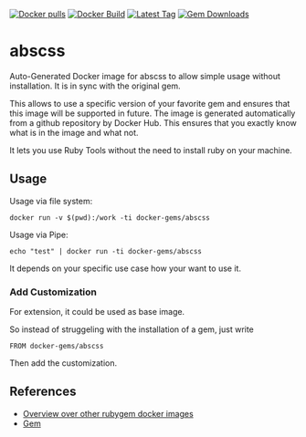 [![Docker pulls](https://img.shields.io/docker/pulls/rubygem/abscss.svg)](https://hub.docker.com/r/rubygem/abscss/)
[![Docker Build](https://img.shields.io/docker/automated/rubygem/abscss.svg)](https://hub.docker.com/r/rubygem/abscss/)
[![Latest Tag](https://img.shields.io/github/tag/docker-rubygem/abscss.svg)](https://hub.docker.com/r/rubygem/abscss/)
[![Gem Downloads](https://img.shields.io/gem/dt/abscss.svg)](https://rubygems.org/gems/abscss/)
# abscss

Auto-Generated Docker image for abscss to allow simple usage without installation.
It is in sync with the original gem.

This allows to use a specific version of your favorite gem and ensures that this image will be supported in future.
The image is generated automatically from a github repository by Docker Hub.
This ensures that you exactly know what is in the image and what not.

It lets you use Ruby Tools without the need to install ruby on your machine.

## Usage

Usage via file system:

`docker run -v $(pwd):/work -ti docker-gems/abscss`

Usage via Pipe:

`echo "test" | docker run -ti docker-gems/abscss`

It depends on your specific use case how your want to use it.

### Add Customization

For extension, it could be used as base image.

So instead of struggeling with the installation of a gem, just write

`FROM docker-gems/abscss`

Then add the customization.

## References

 - [Overview over other rubygem docker images](https://github.com/thinkbot/docker-rubygem)
 - [Gem](https://rubygems.org/gems/abscss/)
